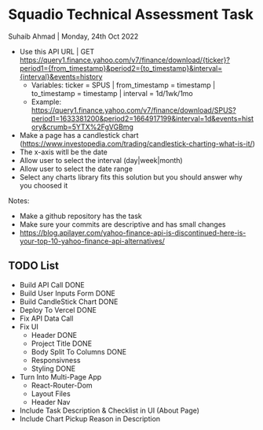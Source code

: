 # Squadio Technical Assessment Task

Suhaib Ahmad | Monday, 24th Oct 2022

- Use this API URL | GET <https://query1.finance.yahoo.com/v7/finance/download/{ticker}?period1={from_timestamp}&period2={to_timestamp}&interval={interval}&events=history>
  - Variables: ticker = SPUS | from_timestamp = timestamp | to_timestamp = timestamp | interval = 1d/1wk/1mo
  - Example: <https://query1.finance.yahoo.com/v7/finance/download/SPUS?period1=1633381200&period2=1664917199&interval=1d&events=history&crumb=5YTX%2FgVGBmg>
- Make a page has a candlestick chart (<https://www.investopedia.com/trading/candlestick-charting-what-is-it/>)
- The x-axis witll be the date
- Allow user to select the interval (day|week|month)
- Allow user to select the date range
- Select any charts library fits this solution but you should answer why you choosed it

Notes:

- Make a github repository has the task
- Make sure your commits are descriptive and has small changes
- <https://blog.apilayer.com/yahoo-finance-api-is-discontinued-here-is-your-top-10-yahoo-finance-api-alternatives/>

## TODO List

- Build API Call            DONE
- Build User Inputs Form    DONE
- Build CandleStick Chart   DONE
- Deploy To Vercel          DONE
- Fix API Data Call
- Fix UI
  - Header                  DONE
  - Project Title           DONE
  - Body Split To Columns   DONE
  - Responsivness
  - Styling                 DONE
- Turn Into Multi-Page App
  - React-Router-Dom
  - Layout Files
  - Header Nav
- Include Task Description & Checklist in UI (About Page)
- Include Chart Pickup Reason in Description
